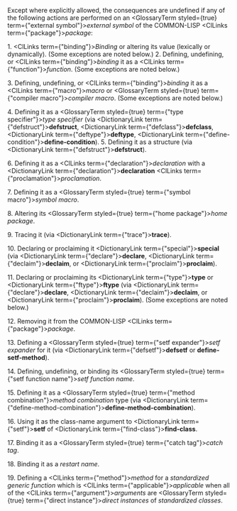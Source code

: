  



Except where explicitly allowed, the consequences are undefined if any of the following actions are performed on an <GlossaryTerm styled={true} term={"external symbol"}><i>external symbol</i></GlossaryTerm> of the COMMON-LISP <ClLinks  term={"package"}><i>package</i></ClLinks>: 



1\. <ClLinks  term={"binding"}><i>Binding</i></ClLinks> or altering its value (lexically or dynamically). (Some exceptions are noted below.) 2. Defining, undefining, or <ClLinks  term={"binding"}><i>binding</i></ClLinks> it as a <ClLinks  term={"function"}><i>function</i></ClLinks>. (Some exceptions are noted below.) 



3\. Defining, undefining, or <ClLinks  term={"binding"}><i>binding</i></ClLinks> it as a <ClLinks  term={"macro"}><i>macro</i></ClLinks> or <GlossaryTerm styled={true} term={"compiler macro"}><i>compiler macro</i></GlossaryTerm>. (Some exceptions are noted below.) 



4\. Defining it as a <GlossaryTerm styled={true} term={"type specifier"}><i>type specifier</i></GlossaryTerm> (via <DictionaryLink  term={"defstruct"}><b>defstruct</b></DictionaryLink>, <DictionaryLink  term={"defclass"}><b>defclass</b></DictionaryLink>, <DictionaryLink  term={"deftype"}><b>deftype</b></DictionaryLink>, <DictionaryLink  term={"define-condition"}><b>define-condition</b></DictionaryLink>). 5. Defining it as a structure (via <DictionaryLink  term={"defstruct"}><b>defstruct</b></DictionaryLink>). 



6\. Defining it as a <ClLinks  term={"declaration"}><i>declaration</i></ClLinks> with a <DictionaryLink  term={"declaration"}><b>declaration</b></DictionaryLink> <ClLinks  term={"proclamation"}><i>proclamation</i></ClLinks>. 



7\. Defining it as a <GlossaryTerm styled={true} term={"symbol macro"}><i>symbol macro</i></GlossaryTerm>. 



8\. Altering its <GlossaryTerm styled={true} term={"home package"}><i>home package</i></GlossaryTerm>. 







 



 



9\. Tracing it (via <DictionaryLink  term={"trace"}><b>trace</b></DictionaryLink>). 



10\. Declaring or proclaiming it <DictionaryLink  term={"special"}><b>special</b></DictionaryLink> (via <DictionaryLink  term={"declare"}><b>declare</b></DictionaryLink>, <DictionaryLink  term={"declaim"}><b>declaim</b></DictionaryLink>, or <DictionaryLink  term={"proclaim"}><b>proclaim</b></DictionaryLink>). 



11\. Declaring or proclaiming its <DictionaryLink  term={"type"}><b>type</b></DictionaryLink> or <DictionaryLink  term={"ftype"}><b>ftype</b></DictionaryLink> (via <DictionaryLink  term={"declare"}><b>declare</b></DictionaryLink>, <DictionaryLink  term={"declaim"}><b>declaim</b></DictionaryLink>, or <DictionaryLink  term={"proclaim"}><b>proclaim</b></DictionaryLink>). (Some exceptions are noted below.) 



12\. Removing it from the COMMON-LISP <ClLinks  term={"package"}><i>package</i></ClLinks>. 



13\. Defining a <GlossaryTerm styled={true} term={"setf expander"}><i>setf expander</i></GlossaryTerm> for it (via <DictionaryLink  term={"defsetf"}><b>defsetf</b></DictionaryLink> or **define-setf-method**). 



14\. Defining, undefining, or binding its <GlossaryTerm styled={true} term={"setf function name"}><i>setf function name</i></GlossaryTerm>. 



15\. Defining it as a <GlossaryTerm styled={true} term={"method combination"}><i>method combination</i></GlossaryTerm> type (via <DictionaryLink  term={"define-method-combination"}><b>define-method-combination</b></DictionaryLink>). 



16\. Using it as the class-name argument to <DictionaryLink  term={"setf"}><b>setf</b></DictionaryLink> of <DictionaryLink  term={"find-class"}><b>find-class</b></DictionaryLink>. 



17\. Binding it as a <GlossaryTerm styled={true} term={"catch tag"}><i>catch tag</i></GlossaryTerm>. 



18\. Binding it as a *restart name*. 



19\. Defining a <ClLinks  term={"method"}><i>method</i></ClLinks> for a *standardized generic function* which is <ClLinks  term={"applicable"}><i>applicable</i></ClLinks> when all of the <ClLinks  term={"argument"}><i>arguments</i></ClLinks> are <GlossaryTerm styled={true} term={"direct instance"}><i>direct instances</i></GlossaryTerm> of *standardized classes*. 



